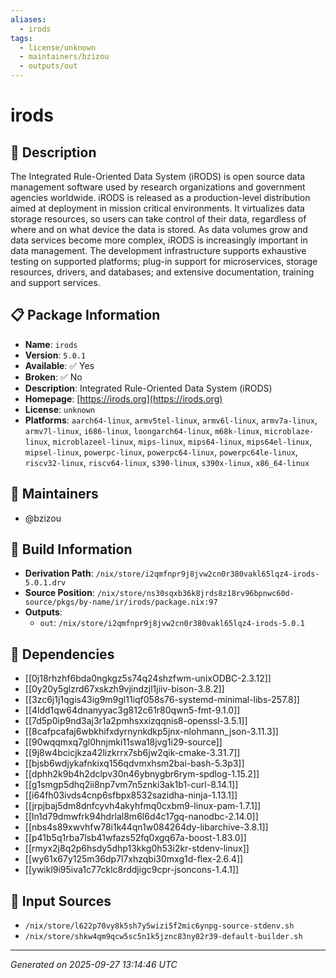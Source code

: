 ```yaml
---
aliases:
  - irods
tags:
  - license/unknown
  - maintainers/bzizou
  - outputs/out
---
```


# irods

## 📝 Description

The Integrated Rule-Oriented Data System (iRODS) is open source data management
software used by research organizations and government agencies worldwide.
iRODS is released as a production-level distribution aimed at deployment in mission
critical environments.  It virtualizes data storage resources, so users can take
control of their data, regardless of where and on what device the data is stored.
As data volumes grow and data services become more complex, iRODS is increasingly
important in data management. The development infrastructure supports exhaustive
testing on supported platforms; plug-in support for microservices, storage resources,
drivers, and databases; and extensive documentation, training and support services.


## 📋 Package Information

- **Name**: `irods`
- **Version**: `5.0.1`
- **Available**: ✅ Yes
- **Broken**: ✅ No
- **Description**: Integrated Rule-Oriented Data System (iRODS)
- **Homepage**: [https://irods.org](https://irods.org)
- **License**: `unknown`
- **Platforms**: `aarch64-linux`, `armv5tel-linux`, `armv6l-linux`, `armv7a-linux`, `armv7l-linux`, `i686-linux`, `loongarch64-linux`, `m68k-linux`, `microblaze-linux`, `microblazeel-linux`, `mips-linux`, `mips64-linux`, `mips64el-linux`, `mipsel-linux`, `powerpc-linux`, `powerpc64-linux`, `powerpc64le-linux`, `riscv32-linux`, `riscv64-linux`, `s390-linux`, `s390x-linux`, `x86_64-linux`
## 👥 Maintainers

- @bzizou


## 🔧 Build Information

- **Derivation Path**: `/nix/store/i2qmfnpr9j8jvw2cn0r380vakl65lqz4-irods-5.0.1.drv`
- **Source Position**: `/nix/store/ns30sqxb36k8jrds8z18rv96bpnwc60d-source/pkgs/by-name/ir/irods/package.nix:97`
- **Outputs**:
  - `out`:  `/nix/store/i2qmfnpr9j8jvw2cn0r380vakl65lqz4-irods-5.0.1`

## 🔗 Dependencies

- [[0j18rhzhf6bda0ngkgz5s74q24shzfwm-unixODBC-2.3.12]]
- [[0y20y5glzrd67xskzh9vjindzjl1jiiv-bison-3.8.2]]
- [[3zc6j1j1qgis43ig9m9gl11iqf058s76-systemd-minimal-libs-257.8]]
- [[4ldd1qw64dnanyyac3g812c61r80qwn5-fmt-9.1.0]]
- [[7d5p0ip9nd3aj3r1a2pmhsxxizqqnis8-openssl-3.5.1]]
- [[8cafpcafaj6wbkhifxdyrnynkdkp5jnx-nlohmann_json-3.11.3]]
- [[90wqqmxq7gl0hnjmki11swa18jvg1i29-source]]
- [[9j8w4bcicjkza42lizkrrx7sb6jw2qik-cmake-3.31.7]]
- [[bjsb6wdjykafnkixq156qdvmxhsm2bai-bash-5.3p3]]
- [[dphh2k9b4h2dclpv30n46ybnygbr6rym-spdlog-1.15.2]]
- [[g1smgp5dhq2ii8np7vm7n5znki3ak1b1-curl-8.14.1]]
- [[i64fh03ivds4cnp6sfbpx8532sazidha-ninja-1.13.1]]
- [[jrpjbaj5dm8dnfcyvh4akyhfmq0cxbm9-linux-pam-1.7.1]]
- [[ln1d79dmwfrk94hdrlal8m6l6d4c17gq-nanodbc-2.14.0]]
- [[nbs4s89xwvhfw78i1k44qn1w084264dy-libarchive-3.8.1]]
- [[p41b5q1rba7lsb41wfazs52fq0xgq67a-boost-1.83.0]]
- [[rmyx2j8q2p6hsdy5dhp13kkg0h53i2kr-stdenv-linux]]
- [[wy61x67y125m36dp7l7xhzqbi30mxg1d-flex-2.6.4]]
- [[ywikl9i95iva1c77cklc8rddjigc9cpr-jsoncons-1.4.1]]

## 📁 Input Sources

- `/nix/store/l622p70vy8k5sh7y5wizi5f2mic6ynpg-source-stdenv.sh`
- `/nix/store/shkw4qm9qcw5sc5n1k5jznc83ny02r39-default-builder.sh`

---
*Generated on 2025-09-27 13:14:46 UTC*
